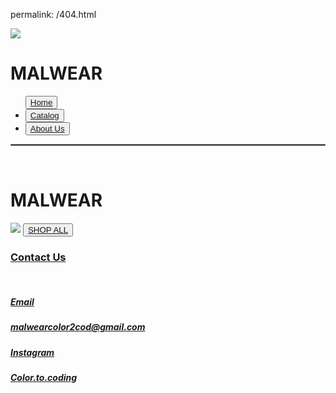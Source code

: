 permalink: /404.html
<html lang="en">
  <head>
      <link rel="shortcut icon" type="image/png" href="https://media.discordapp.net/attachments/600420135974600751/600423099560886302/no_backggroundnf.png">
      <link href="https://fonts.googleapis.com/css?family=Roboto+Mono&display=swap" rel="stylesheet">
    <meta charset="utf-8">
    <meta name="viewport" content="width=device-width, initial-scale=1, shrink-to-fit=no">
    <link rel="stylesheet" href="https://stackpath.bootstrapcdn.com/bootstrap/4.3.1/css/bootstrap.min.css" integrity="sha384-ggOyR0iXCbMQv3Xipma34MD+dH/1fQ784/j6cY/iJTQUOhcWr7x9JvoRxT2MZw1T" crossorigin="anonymous">
    <link rel="stylesheet" href="stylesheet.css">
    <title>Specific page</title>
  </head>
  <body>
    <div id='navbar'>
      <img src="https://media.discordapp.net/attachments/600420135974600751/600423099560886302/no_backggroundnf.png" id="logo"></h2>
    <h1 class='Title'>MALWEAR</h1>
    <ul class="nav justify-content-center">
      <div class="dropdown">
        <button class="dropbtn"><a href="/Justin/homepage.html">Home</a></button>
        <div class="dropdown-content">
        </div>
      </div>
  <li class="nav-item">
      <div class="dropdown">
      <button class="dropbtn"><a href="/Malina/catalog1.html">Catalog</a></button>
      <div class="dropdown-content"></div>
    </div>
  </li>
  <li class="nav-item">
      <div class="dropdown">
      <button class="dropbtn"><a href="/Yusuf/aboutme.html">About Us</a></button>
      </div>
      </li> 
    </ul>
    <!--Nav Bar-->
    <hr style='border:solid 1px grey'>
  </div>
    <br>
    <h1 class = "homepage">MALWEAR</h1>
    <img id="malwearlogo" src="https://media.discordapp.net/attachments/600420135974600751/600423099560886302/no_backggroundnf.png">
    <button id="shopbtn"><a href="/Malina/catalog1.html">SHOP ALL</button>
    <br>
    <!--Here is where you'll put whatever you need to put (content under nav bar)-->
      </h4>
     <!--Below is the contact us bar-->
    <div id='line2'>
        <h3 id='contact'>Contact Us</h3>
        <br>
        <h5 id="email">Email</h5>
        <h5 id="emailinfo">malwearcolor2cod@gmail.com</h5>
        <h5 id="email">Instagram</h5>
        <h5 id="emailinfo">Color.to.coding</h5>
    </div>
     <script src="https://code.jquery.com/jquery-3.3.1.slim.min.js" integrity="sha384-q8i/X+965DzO0rT7abK41JStQIAqVgRVzpbzo5smXKp4YfRvH+8abtTE1Pi6jizo" crossorigin="anonymous"></script>
    <script src="https://cdnjs.cloudflare.com/ajax/libs/popper.js/1.14.7/umd/popper.min.js" integrity="sha384-UO2eT0CpHqdSJQ6hJty5KVphtPhzWj9WO1clHTMGa3JDZwrnQq4sF86dIHNDz0W1" crossorigin="anonymous"></script>
    <script src="https://stackpath.bootstrapcdn.com/bootstrap/4.3.1/js/bootstrap.min.js" integrity="sha384-JjSmVgyd0p3pXB1rRibZUAYoIIy6OrQ6VrjIEaFf/nJGzIxFDsf4x0xIM+B07jRM" crossorigin="anonymous"></script>

  </body>